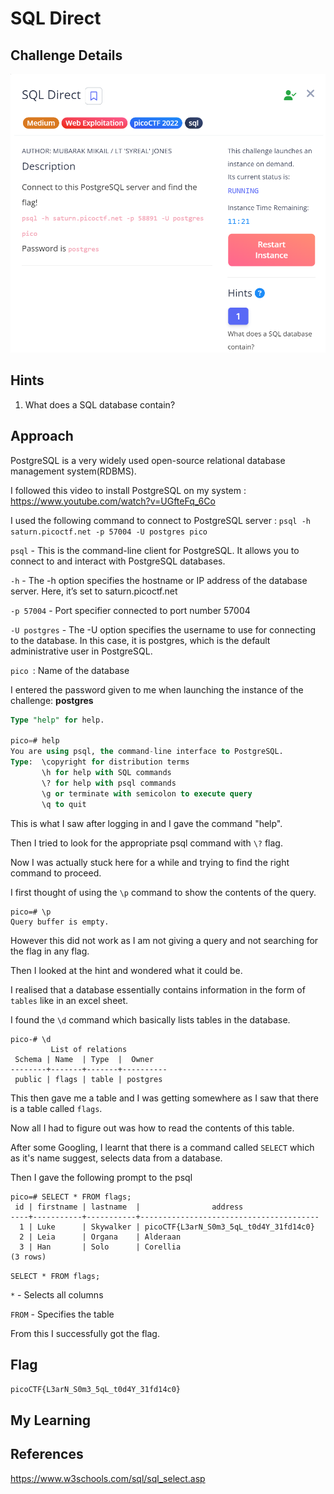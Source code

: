 # SQL Direct

## Challenge Details

![alt text](./Images/SQLdirect-1.png)

## Hints

1. What does a SQL database contain?

## Approach

PostgreSQL is a very widely used open-source relational database management system(RDBMS).

I followed this video to install PostgreSQL on my system : https://www.youtube.com/watch?v=UGfteFq_6Co

I used the following command to connect to PostgreSQL server : `psql -h saturn.picoctf.net -p 57004 -U postgres pico`

`psql` -  This is the command-line client for PostgreSQL. It allows you to connect to and interact with PostgreSQL databases.

`-h` -  The -h option specifies the hostname or IP address of the database server. Here, it’s set to saturn.picoctf.net

`-p 57004` - Port specifier connected to port number 57004

`-U postgres` - The -U option specifies the username to use for connecting to the database. In this case, it is postgres, which is the default administrative user in PostgreSQL.

`pico `: Name of the database

I entered the password given to me when launching the instance of the challenge: **postgres**

``` sql
Type "help" for help.

pico=# help
You are using psql, the command-line interface to PostgreSQL.
Type:  \copyright for distribution terms
       \h for help with SQL commands
       \? for help with psql commands
       \g or terminate with semicolon to execute query
       \q to quit
```

This is what I saw after logging in and I gave the command "help".

Then I tried to look for the appropriate psql command with `\?` flag.

Now I was actually stuck here for a while and trying to find the right command to proceed.

I first thought of using the `\p` command to show the contents of the query.
```
pico=# \p
Query buffer is empty.
```
However this did not work as I am not giving a query and not searching for the flag in any flag.

Then I looked at the hint and wondered what it could be.

I realised that a database essentially contains information in the form of `tables` like in an excel sheet.

I found the `\d` command which basically lists tables in the database.

``` 
pico-# \d
         List of relations
 Schema | Name  | Type  |  Owner
--------+-------+-------+----------
 public | flags | table | postgres

 ```

 This then gave me a table and I was getting somewhere as I saw that there is a table called `flags`.

 Now all I had to figure out was how to read the contents of this table.

 After some Googling, I learnt that there is a command called `SELECT` which as it's name suggest, selects data from a database.

Then I gave the following prompt to the psql 

``` 
pico=# SELECT * FROM flags;
 id | firstname | lastname  |                address
----+-----------+-----------+----------------------------------------
  1 | Luke      | Skywalker | picoCTF{L3arN_S0m3_5qL_t0d4Y_31fd14c0}
  2 | Leia      | Organa    | Alderaan
  3 | Han       | Solo      | Corellia
(3 rows)
```

`SELECT * FROM flags;`

`*` - Selects all columns

`FROM` - Specifies the table 

From this I successfully got the flag.

## Flag

`picoCTF{L3arN_S0m3_5qL_t0d4Y_31fd14c0}`

## My Learning



## References

https://www.w3schools.com/sql/sql_select.asp
